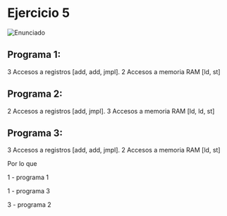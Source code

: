 # Ejercicio 5

![Enunciado](https://github.com/Lukas-De-Angelis-Riva/Estructura-Assembly/blob/master/Ejercicio05/Enunciado.JPG)


## Programa 1:
3 Accesos a registros [add, add, jmpl]. 2 Accesos a memoria RAM [ld, st]

## Programa 2:
2 Accesos a registros [add, jmpl]. 3 Accesos a memoria RAM [ld, ld, st]

## Programa 3:
3 Accesos a registros [add, add, jmpl]. 2 Accesos a memoria RAM [ld, st]


Por lo que

1 - programa 1

1 - programa 3

3 - programa 2
